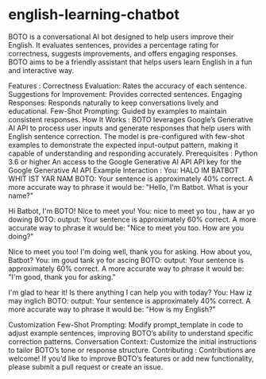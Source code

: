 # english-learning-chatbot
BOTO is a conversational AI bot designed to help users improve their English. It evaluates sentences, provides a percentage rating for correctness, suggests improvements, and offers engaging responses. BOTO aims to be a friendly assistant that helps users learn English in a fun and interactive way.

Features :
Correctness Evaluation: Rates the accuracy of each sentence.
Suggestions for Improvement: Provides corrected sentences.
Engaging Responses: Responds naturally to keep conversations lively and educational.
Few-Shot Prompting: Guided by examples to maintain consistent responses.
How It Works :
BOTO leverages Google’s Generative AI API to process user inputs and generate responses that help users with English sentence correction. The model is pre-configured with few-shot examples to demonstrate the expected input-output pattern, making it capable of understanding and responding accurately.
Prerequisites :
Python 3.6 or higher
An access to the Google Generative AI API
API key for the Google Generative AI API
Example Interaction :
You: HALO IM BATBOT WHIT IST YAR NAM
BOTO: Your sentence is approximately 40% correct. A more accurate way to phrase it would be: "Hello, I'm Batbot. What is your name?"

Hi Batbot, I'm BOTO! Nice to meet you!
You: nice to meet yo tou , haw ar yo dowing
BOTO: output: Your sentence is approximately 60% correct. A more accurate way to phrase it would be: "Nice to meet you too. How are you doing?"

Nice to meet you too!  I'm doing well, thank you for asking. How about you, Batbot?
You: im goud tank yo for ascing
BOTO: output: Your sentence is approximately 60% correct. A more accurate way to phrase it would be: "I'm good, thank you for asking."

I'm glad to hear it! Is there anything I can help you with today?
You: Haw iz may inglich 
BOTO: output: Your sentence is approximately 40% correct. A more accurate way to phrase it would be: "How is my English?"

Customization
Few-Shot Prompting: Modify prompt_template in code to adjust example sentences, improving BOTO’s ability to understand specific correction patterns.
Conversation Context: Customize the initial instructions to tailor BOTO’s tone or response structure.
Contributing :
Contributions are welcome! If you’d like to improve BOTO’s features or add new functionality, please submit a pull request or create an issue.
